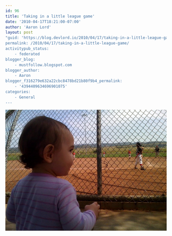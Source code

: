 ```yaml
---
id: 96
title: 'Taking in a little league game'
date: '2010-04-17T18:21:00-07:00'
author: 'Aaron Lord'
layout: post
"guid: 'https://blog.devlord.io/2010/04/17/taking-in-a-little-league-game/'
permalink: /2010/04/17/taking-in-a-little-league-game/
activitypub_status:
    - federated
blogger_blog:
    - mustfollow.blogspot.com
blogger_author:
    - Aaron
blogger_f316279e632a22cbc8478bd21b80f9b4_permalink:
    - '4394409634696901075'
categories:
    - General
---
```


<p class="mobile-photo"><a href="/assets/img/2011/10/photo-744386.jpg"><img src="/assets/img/2011/10/photo-744386.jpg?w=300" border="0" alt="" /></a></p><div class="blogger-post-footer"><img width='1' height='1' src="/blog/taking-in-a-little-league-game/"' /></div>